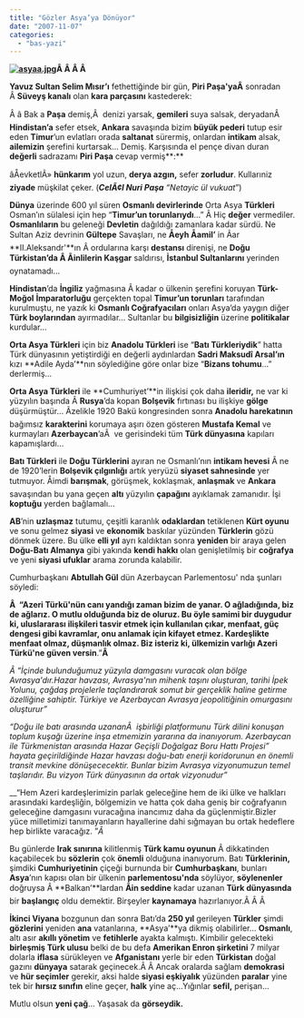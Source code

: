 ```yaml
---
title: "Gözler Asya’ya Dönüyor"
date: "2007-11-07"
categories: 
  - "bas-yazi"
---
```


**[![asyaa.jpg](/uploads/2007/11/asyaa.jpg)](/uploads/2007/11/asyaa.jpg "asyaa.jpg")Â Â Â Â** 

**Yavuz Sultan Selim Mısır’ı** fethettiğinde bir gün, **Piri Paşa'yaÂ** sonradan Â **Süveyş kanalı** olan **kara parçasını** kastederek:

Â â Bak a **Paşa** demiş,Â  denizi yarsak, **gemileri** suya salsak, deryadanÂ  **Hindistan’a** sefer etsek, **Ankara** savaşında bizim **büyük pederi** tutup esir eden **Timur**’un evlatları orada **saltanat** sürermiş, onlardan **intikam** alsak, **ailemizin** şerefini kurtarsak… Demiş. Karşısında el pençe divan duran **değerli** sadrazamı **Piri Paşa** cevap vermiş**:**

âÅevketlÃ» **hünkarım** yol uzun, **derya azgın,** sefer **zorludur**. Kullarıniz **ziyade** müşkilat çeker. (**_CelÃ¢l Nuri Paşa_** _“Netayic ül vukuat_”)

**Dünya** üzerinde 600 yıl süren **Osmanlı devirlerinde** Orta Asya **Türkleri** Osman’ın sülalesi için hep “**Timur’un torunlarıydı**…” Â Hiç **değer** vermediler. **Osmanlıların** bu geleneği **Devletin** dağıldığı zamanlara kadar sürdü. Ne Sultan Aziz devrinin **Gültepe** Savaşları, ne **Åeyh Åamil’** in Ãar **II.Aleksandr'**ın Â ordularına karşı **destansı** direnişi, ne **Doğu Türkistan’da Â Ãinlilerin Kaşgar** saldırısı, **İstanbul Sultanlarını** yerinden oynatamadı…

**Hindistan**’da **İngiliz** yağmasına Â kadar o ülkenin şerefini koruyan **Türk- Moğol** **İmparatorluğu** gerçekten topal **Timur’un torunları** tarafından kurulmuştu, ne yazık ki **Osmanlı Coğrafyacıları** onları Asya’da yaygın diğer **Türk boylarından** ayırmadılar… Sultanlar bu **bilgisizliğin** üzerine **politikalar** kurdular…

**Orta Asya Türkleri** için biz **Anadolu Türkleri** ise “**Batı Türkleriydik**” hatta Türk dünyasının yetiştirdiği en değerli aydınlardan **Sadri Maksudî Arsal’ın** kızı **Adile Ayda’**nın söylediğine göre onlar bize “**Bizans tohumu**…” derlermiş…

**Orta Asya Türkleri** ile **Cumhuriyet’**in ilişkisi çok daha **ileridir,** ne var ki yüzyılın başında Â **Rusya**’da kopan **Bolşevik** fırtınası bu ilişkiye **gölge** düşürmüştür… Ãzelikle 1920 Bakü kongresinden sonra **Anadolu harekatının** bağımsız **karakterini** korumaya aşırı özen gösteren **Mustafa Kemal** ve kurmayları **Azerbaycan**’aÂ  ve gerisindeki tüm **Türk dünyasına** kapıları kapamışlardı…

**Batı Türkleri** ile **Doğu Türklerini** ayıran ne Osmanlı’nın **intikam hevesi** Â ne de 1920’lerin **Bolşevik çılgınlığı** artık yeryüzü **siyaset sahnesinde** yer tutmuyor. Åimdi **barışmak**, görüşmek, koklaşmak, **anlaşmak** ve **Ankara** savaşından bu yana geçen **altı** yüzyılın **çapağını** ayıklamak zamanıdır. İşi **koptuğu** yerden bağlamalı…

**AB**’nin **uzlaşmaz** tutumu, çeşitli karanlık **odaklardan** tetiklenen **Kürt oyunu** ve sonu gelmez **siyasi** ve **ekonomik** baskılar yüzünden **Türklerin** gözü dönmek üzere. Bu ülke **elli yıl** ayrı kaldıktan sonra **yeniden** bir araya gelen **Doğu-Batı Almanya** gibi yakında **kendi hakkı** olan genişletilmiş bir **coğrafya** ve yeni **siyasi ufuklar** arama zorunda kalabilir.

Cumhurbaşkanı **Abtullah Gül** dün Azerbaycan Parlementosu' nda şunları söyledi:

__Â  “Azeri Türkü'nün canı yandığı zaman bizim de yanar. O ağladığında, biz de ağlarız. O mutlu olduğunda biz de oluruz. Bu öyle samimi bir duygudur ki, uluslararası ilişkileri tasvir etmek için kullanılan çıkar, menfaat, güç dengesi gibi kavramlar, onu anlamak için kifayet etmez. Kardeşlikte menfaat olmaz, düşmanlık olmaz. Biz isteriz ki, ülkemizin varlığı Azeri Türkü'ne güven versin__.”__Â__ 

_Â “İçinde bulunduğumuz yüzyıla damgasını vuracak olan bölge Avrasya'dır.Hazar havzası, Avrasya'nın mihenk taşını oluşturan, tarihi İpek Yolunu, çağdaş projelerle taçlandırarak somut bir gerçeklik haline getirme özelliğine sahiptir. Türkiye ve Azerbaycan Avrasya jeopolitiğinin omurgasını oluşturur”_

_“Doğu ile batı arasında uzananÂ  işbirliği platformunu Türk dilini konuşan toplum kuşağı üzerine inşa etmemizin yararına da inanıyorum. Azerbaycan ile Türkmenistan arasında Hazar Geçişli Doğalgaz Boru Hattı Projesi” hayata geçirildiğinde Hazar havzası doğu-batı enerji koridorunun en önemli transit mevkine dönüşececektir. Bunlar bizim Avrasya vizyonumuzun temel taşlarıdır. Bu vizyon Türk dünyasının da ortak vizyonudur”_

__“Hem Azeri kardeşlerimizin parlak geleceğine hem de iki ülke ve halkları arasındaki kardeşliğin, bölgemizin ve hatta çok daha geniş bir coğrafyanın geleceğine damgasını vuracağına inancımız daha da güçlenmiştir.Bizler yüce milletimizi tanımayanların hayallerine dahi sığmayan bu ortak hedeflere hep birlikte varacağız. ”_Â_ 

Bu günlerde **Irak sınırına** kilitlenmiş **Türk kamu oyunun** Â dikkatinden kaçabilecek bu **sözlerin** çok **önemli** olduğuna inanıyorum. Batı **Türklerinin,** şimdiki **Cumhuriyetinin** çiçeği burnunda bir **Cumhurbaşkanı**, bunları **Asya**’nın kapısı olan bir ülkenin **parlementosu'nda** söylüyor, **söylenenler** doğruysa Â **Balkan’**lardan **Ãin seddine** kadar uzanan **Türk dünyasında** bir **başlangıç** oldu demektir. Birşeyler **kaynamaya** hazırlanıyor.Â Â Â 

**İkinci Viyana** bozgunun dan sonra Batı’da **250 yıl** gerileyen **Türkler** şimdi **gözlerini** yeniden **ana** vatanlarına, **Asya’**ya dikmiş olabilirler… **Osmanlı**, altı asır **akıllı yönetim** ve **fetihlerle** ayakta kalmıştı. Kimbilir gelecekteki **birleşmiş Türk ulusu** belki de bu defa **Amerikan Enron şirketini** 7 milyar dolarla **iflasa** sürükleyen ve **Afganistanı** yerle bir eden **Türkistan** doğal gazını **dünyaya** satarak geçinecek.Â Â Ancak oralarda sağlam **demokrasi** ve **hür seçimler** gerekir, aksi halde **siyasi eşkiyalık** yüzünden **paralar** yine tek bir **hırsız sınıfın** eline geçer, **halk** yine aç...Yığınlar **sefil,** perişan...

Mutlu olsun **yeni çağ**… Yaşasak da **görseydik.**
